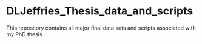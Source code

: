 # DLJeffries_Thesis_data_and_scripts
This repository contains all major final data sets and scripts associated with my PhD thesis
